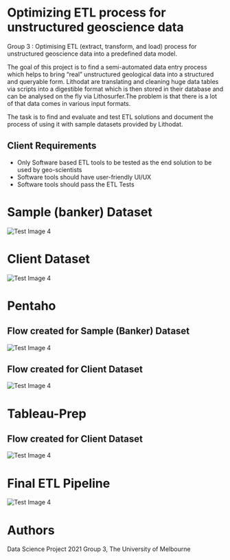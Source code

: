 # Optimizing ETL process for unstructured geoscience data 
Group 3 : Optimising ETL (extract, transform, and load) process for unstructured geoscience data into a predefined data model.

The goal of this project is to find a semi-automated data entry process which helps to bring “real” unstructured geological data into a structured and queryable form.  Lithodat are translating and cleaning huge data tables via scripts into a digestible format which is then stored in their database and can be analysed on the fly via Lithosurfer.The problem is that there is a lot of that data comes in various input formats.

The task is to find and evaluate and test ETL solutions and document the process of using it with sample datasets provided by Lithodat.

## Client Requirements
* Only Software based ETL tools to be tested as the end solution to be used by geo-scientists
* Software tools should have user-friendly UI/UX
* Software tools should pass the ETL Tests

# Sample (banker) Dataset
![Test Image 4](https://github.com/shivmistry605/MAST90106-Data-Science-Project-Group-3/blob/main/util/banker%20er%20diagram.png)

# Client Dataset
![Test Image 4](https://github.com/shivmistry605/MAST90106-Data-Science-Project-Group-3/blob/main/util/client%20ER%20diagram.png)


# Pentaho
## Flow created for Sample (Banker) Dataset
![Test Image 4](https://github.com/shivmistry605/MAST90106-Data-Science-Project-Group-3/blob/main/Pentaho/Pentaho%20banker%20dataset%20flow.png)

## Flow created for Client Dataset
![Test Image 4](https://github.com/shivmistry605/MAST90106-Data-Science-Project-Group-3/blob/main/Pentaho/Pentaho%20client%20dataset%20flow.png)

# Tableau-Prep
## Flow created for Client Dataset
![Test Image 4](https://github.com/shivmistry605/MAST90106-Data-Science-Project-Group-3/blob/main/Tableau/Tableau%20prep%20client%20flow%20old.png)


# Final ETL Pipeline
![Test Image 4](https://github.com/shivmistry605/MAST90106-Data-Science-Project-Group-3/blob/main/Tableau/Final%20ETL%20pipeline.png)

# Authors

Data Science Project 2021 Group 3, The University of Melbourne
